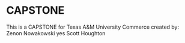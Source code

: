 # CAPSTONE
This is a CAPSTONE for Texas A&M University Commerce created by: 
Zenon Nowakowski yes
Scott Houghton


